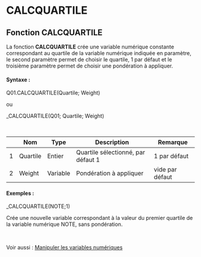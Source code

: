 # CALCQUARTILE

## Fonction CALCQUARTILE

La fonction **CALCQUARTILE** crée une variable numérique constante correspondant au quartile de la variable numérique indiquée en paramètre, le second paramètre permet de choisir le quartile, 1 par défaut et le troisième paramètre permet de choisir une pondération à appliquer.

#### Syntaxe :&nbsp;

Q01.CALCQUARTILE(Quartile; Weight)

ou

\_CALCQUARTILE(Q01; Quartile; Weight)

&nbsp;

| &nbsp; | **Nom** |**Type**|**Description**|**Remarque** |
| --- | --- | --- | --- | --- |
| &#49; | Quartile | Entier | Quartile sélectionné, par défaut 1 | &#49; par défaut |
| &#50; | Weight | Variable | Pondération à appliquer | vide par défaut |


#### Exemples :

\_CALCQUARTILE(NOTE;1)

Crée une nouvelle variable correspondant à la valeur du premier quartile de la variable numérique NOTE, sans pondération.

&nbsp;

Voir aussi : [Manipuler les variables numériques](<Manipulerlesvariablesnumeriques1.md>)
